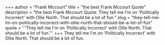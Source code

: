 +++
author = "Frank Mccourt"
title = "the best Frank Mccourt Quote"
description = "the best Frank Mccourt Quote: They tell me I'm on 'Politically Incorrect' with Ollie North. That should be a lot of fun."
slug = "they-tell-me-im-on-politically-incorrect-with-ollie-north-that-should-be-a-lot-of-fun"
quote = '''They tell me I'm on 'Politically Incorrect' with Ollie North. That should be a lot of fun.'''
+++
They tell me I'm on 'Politically Incorrect' with Ollie North. That should be a lot of fun.

